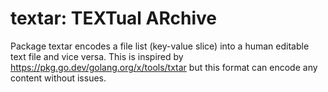 # textar: TEXTual ARchive

Package textar encodes a file list (key-value slice) into a human editable text file and vice versa.
This is inspired by https://pkg.go.dev/golang.org/x/tools/txtar but this format can encode any content without issues.
